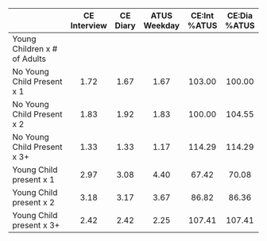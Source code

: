 
|                      | CE<br>Interview |  CE<br>Diary | ATUS<br>Weekday | CE:Int<br>%ATUS | CE:Dia<br>%ATUS |
| -------------------- | :----------: | :----------: | :----------: | :----------: | :----------: |
| Young Children x # of Adults |              |              |              |              |              |
| No Young Child Present x 1 |         1.72 |         1.67 |         1.67 |       103.00 |       100.00 |
| No Young Child Present x 2 |         1.83 |         1.92 |         1.83 |       100.00 |       104.55 |
| No Young Child Present x 3+ |         1.33 |         1.33 |         1.17 |       114.29 |       114.29 |
| Young Child present x 1 |         2.97 |         3.08 |         4.40 |        67.42 |        70.08 |
| Young Child present x 2 |         3.18 |         3.17 |         3.67 |        86.82 |        86.36 |
| Young Child present x 3+ |         2.42 |         2.42 |         2.25 |       107.41 |       107.41 |

